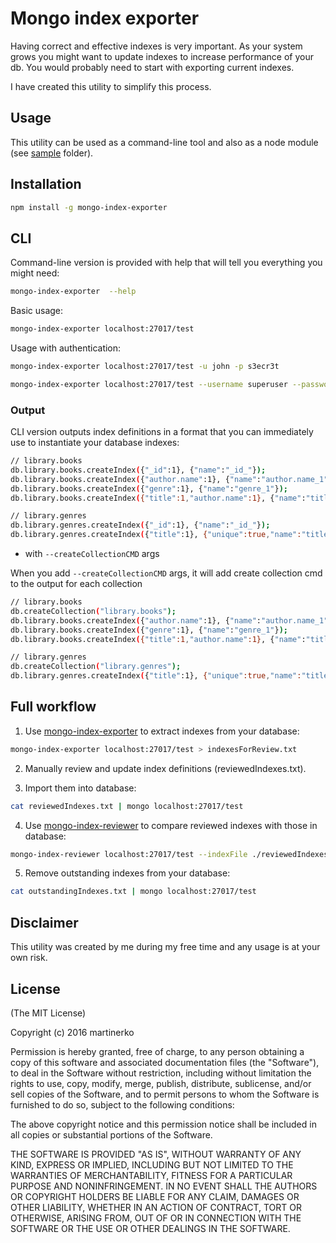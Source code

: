 # Mongo index exporter

Having correct and effective indexes is very important. As your system grows
you might want to update indexes to increase performance of your db.
You would probably need to start with exporting current indexes.

I have created this utility to simplify this process.

## Usage

This utility can be used as a command-line tool and also as a node module
(see [sample](https://github.com/martinerko/mongo-index-exporter/tree/master/sample) folder).

## Installation

```sh
npm install -g mongo-index-exporter
```

## CLI

Command-line version is provided with help that will tell you everything you
might need:

```sh
mongo-index-exporter  --help
```

Basic usage:

```sh
mongo-index-exporter localhost:27017/test
```

Usage with authentication:

```sh
mongo-index-exporter localhost:27017/test -u john -p s3ecr3t
```

```sh
mongo-index-exporter localhost:27017/test --username superuser --password T0pS3ecr3t --authenticationDatabase admin
```

### Output

CLI version outputs index definitions in a format that you can immediately use
to instantiate your database indexes:

```sh
// library.books
db.library.books.createIndex({"_id":1}, {"name":"_id_"});
db.library.books.createIndex({"author.name":1}, {"name":"author.name_1"});
db.library.books.createIndex({"genre":1}, {"name":"genre_1"});
db.library.books.createIndex({"title":1,"author.name":1}, {"name":"title_1_author.name_1"});

// library.genres
db.library.genres.createIndex({"_id":1}, {"name":"_id_"});
db.library.genres.createIndex({"title":1}, {"unique":true,"name":"title_1"});
```

- with `--createCollectionCMD` args

When you add `--createCollectionCMD` args, it will add create collection cmd to the output for each collection

```sh
// library.books
db.createCollection("library.books");
db.library.books.createIndex({"author.name":1}, {"name":"author.name_1"});
db.library.books.createIndex({"genre":1}, {"name":"genre_1"});
db.library.books.createIndex({"title":1,"author.name":1}, {"name":"title_1_author.name_1"});

// library.genres
db.createCollection("library.genres");
db.library.genres.createIndex({"title":1}, {"unique":true,"name":"title_1"});
```

## Full workflow

1. Use [mongo-index-exporter](https://www.npmjs.com/package/mongo-index-exporter) to extract indexes from your database:

```sh
mongo-index-exporter localhost:27017/test > indexesForReview.txt
```

2. Manually review and update index definitions (reviewedIndexes.txt).

3. Import them into database:

```sh
cat reviewedIndexes.txt | mongo localhost:27017/test
```

4. Use [mongo-index-reviewer](https://www.npmjs.com/package/mongo-index-reviewer) to compare reviewed indexes with those in database:

```sh
mongo-index-reviewer localhost:27017/test --indexFile ./reviewedIndexes.txt > outstandingIndexes.txt
```

5. Remove outstanding indexes from your database:

```sh
cat outstandingIndexes.txt | mongo localhost:27017/test
```

## Disclaimer

This utility was created by me during my free time and any usage is at your own risk.

## License

(The MIT License)

Copyright (c) 2016 martinerko

Permission is hereby granted, free of charge, to any person obtaining a copy of this software and associated documentation files (the "Software"), to deal in the Software without restriction, including without limitation the rights to use, copy, modify, merge, publish, distribute, sublicense, and/or sell copies of the Software, and to permit persons to whom the Software is furnished to do so, subject to the following conditions:

The above copyright notice and this permission notice shall be included in all copies or substantial portions of the Software.

THE SOFTWARE IS PROVIDED "AS IS", WITHOUT WARRANTY OF ANY KIND, EXPRESS OR IMPLIED, INCLUDING BUT NOT LIMITED TO THE WARRANTIES OF MERCHANTABILITY, FITNESS FOR A PARTICULAR PURPOSE AND NONINFRINGEMENT. IN NO EVENT SHALL THE AUTHORS OR COPYRIGHT HOLDERS BE LIABLE FOR ANY CLAIM, DAMAGES OR OTHER LIABILITY, WHETHER IN AN ACTION OF CONTRACT, TORT OR OTHERWISE, ARISING FROM, OUT OF OR IN CONNECTION WITH THE SOFTWARE OR THE USE OR OTHER DEALINGS IN THE SOFTWARE.
